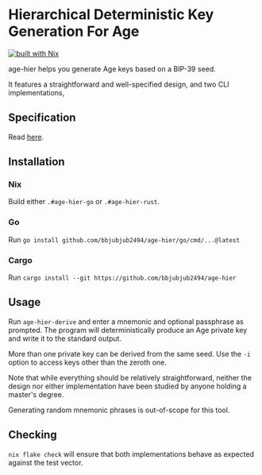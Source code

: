 # Hierarchical Deterministic Key Generation For Age
[![built with Nix](https://builtwithnix.org/badge.svg)](https://builtwithnix.org)

age-hier helps you generate Age keys based on a BIP-39 seed.

It features a straightforward and well-specified design,
and two CLI implementations,

## Specification

Read [here](./spec).

## Installation

### Nix
Build either `.#age-hier-go` or `.#age-hier-rust`.

### Go
Run `go install github.com/bbjubjub2494/age-hier/go/cmd/...@latest`

### Cargo
Run `cargo install --git https://github.com/bbjubjub2494/age-hier`

## Usage

Run `age-hier-derive` and enter a mnemonic and optional passphrase as prompted.
The program will deterministically produce an Age private key and write it to the standard output.

More than one private key can be derived from the same seed.
Use the `-i` option to access keys other than the zeroth one.

Note that
while everything should be relatively straightforward,
neither the design nor either implementation
have been studied by anyone holding a master's degree.

Generating random mnemonic phrases is out-of-scope for this tool.

## Checking

`nix flake check`
will ensure that
both implementations
behave as expected
against the test vector.
